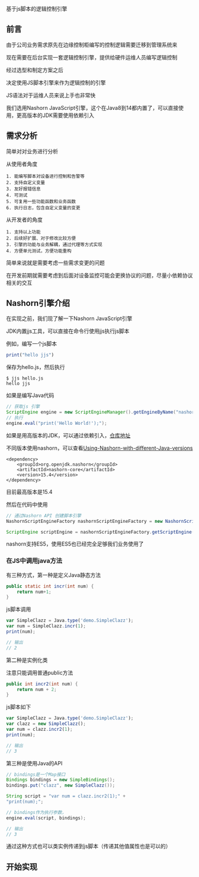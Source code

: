 基于js脚本的逻辑控制引擎

## 前言

由于公司业务需求原先在边缘控制柜编写的控制逻辑需要迁移到管理系统来

现在需要在后台实现一套逻辑控制引擎，提供给硬件运维人员编写逻辑控制

经过选型和制定方案之后

决定使用JS脚本引擎来作为逻辑控制的引擎

JS语法对于运维人员来说上手也非常快

我们选用Nashorn JavaScript引擎，这个在Java8到14都内置了，可以直接使用，更高版本的JDK需要使用依赖引入

## 需求分析

简单对对业务进行分析

从使用者角度

```
1. 能编写脚本对设备进行控制和告警等
2. 支持自定义变量
3. 友好报错信息
4. 可测试
5. 可复用一些功能函数和业务函数
6. 执行日志，包含自定义变量的变更
```

从开发者的角度

``` 
1. 支持以上功能
2. 后续好扩展、对于修改比较方便
3. 引擎的功能与业务解耦，通过代理等方式实现
4. 方便单元测试，方便功能重构
```

简单来说就是需要考虑一些需求变更的问题

在开发前期就需要考虑到后面对设备监控可能会更换协议的问题，尽量小依赖协议相关的交互

## Nashorn引擎介绍

在实现之前，我们现了解一下Nashorn JavaScript引擎

JDK内置jjs工具，可以直接在命令行使用jjs执行js脚本

例如，编写一个js脚本

```js
print("hello jjs")
```

保存为hello.js，然后执行

```
$ jjs hello.js
hello jjs
```

如果是编写Java代码

```java
// 获取js 引擎
ScriptEngine engine = new ScriptEngineManager().getEngineByName("nashorn");
// 执行
engine.eval("print('Hello World!');");
```

如果是用高版本的JDK，可以通过依赖引入，[仓库地址](https://central.sonatype.com/artifact/org.openjdk.nashorn/nashorn-core)

不同版本使用nashorn，可以查看[Using-Nashorn-with-different-Java-versions ](https://github.com/szegedi/nashorn/wiki/Using-Nashorn-with-different-Java-versions)

```
<dependency>
    <groupId>org.openjdk.nashorn</groupId>
    <artifactId>nashorn-core</artifactId>
    <version>15.4</version>
</dependency>
```

目前最高版本是15.4

然后在代码中使用

```java
// 通过Nashorn API 创建脚本引擎
NashornScriptEngineFactory nashornScriptEngineFactory = new NashornScriptEngineFactory();

ScriptEngine scriptEngine = nashornScriptEngineFactory.getScriptEngine();
```

nashorn支持ES5，使用ES5也已经完全足够我们业务使用了

### 在JS中调用java方法

有三种方式，第一种是定义Java静态方法

```java
public static int incr(int num) {
	return num+1;
}
```

js脚本调用

```js
var SimpleClazz = Java.type('demo.SimpleClazz');
var num = SimpleClazz.incr(1);
print(num);

// 输出
// 2
```

第二种是实例化类

注意只能调用普通public方法

```java
public int incr2(int num) {
	return num + 2;
}
```

js脚本如下

```js
var SimpleClazz = Java.type('demo.SimpleClazz');
var clazz = new SimpleClazz();
var num = clazz.incr2(1);
print(num);

// 输出
// 3
```

第三种是使用Java的API 

```java
// bindings是一个Map接口
Bindings bindings = new SimpleBindings();
bindings.put("clazz", new SimpleClazz());

String script = "var num = clazz.incr2(1);" +
"print(num);";

// bindings作为执行参数，
engine.eval(script, bindings);

// 输出
// 3
```

通过这种方式也可以类实例传递到js脚本（传递其他值属性也是可以的）

## 开始实现